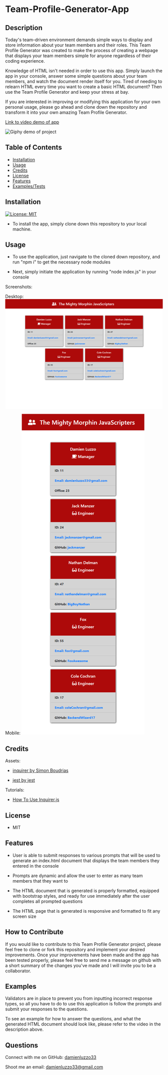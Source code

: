 # Team-Profile-Generator-App

## Description

Today's team-driven environment demands simple ways to display and store information about your team members and their roles. This Team Profile Generator was created to make the process of creating a webpage that displays your team members simple for anyone regardless of their coding experience.

Knowledge of HTML isn't needed in order to use this app. Simply launch the app in your console, answer some simple questions about your team members, and watch the document render itself for you. Tired of needing to relearn HTML every time you want to create a basic HTML document? Then use the Team Profile Generator and keep your stress at bay.

If you are interested in improving or modifying this application for your own personal usage, please go ahead and clone down the repository and transform it into your own amazing Team Profile Generator.

[Link to video demo of app](https://drive.google.com/file/d/1-oqB2uA8UGBhoTxMVBiuzdc-nOAAAjc5/view?usp=sharing)

![Giphy demo of project](https://media.giphy.com/media/lcXFNTzlQKvmoConp6/giphy.gif)

## Table of Contents

- [Installation](#installation)
- [Usage](#usage)
- [Credits](#credits)
- [License](#license)
- [Features](#features)
- [Examples/Tests](#examples)

## Installation

[![License: MIT](https://img.shields.io/badge/License-MIT-yellow.svg)](https://opensource.org/licenses/MIT)

- To install the app, simply clone down this repository to your local machine.

## Usage

- To use the application, just navigate to the cloned down repository, and run "npm i" to get the necessary node modules

- Next, simply initiate the application by running "node index.js" in your console

Screenshots:

Desktop:
![Desktop view of application](assets/images/new_screenshot_dexktop_view.png)

Mobile:
![Mobile view of application](assets/images/new_screenshot_mobile_view.png)

## Credits

Assets:

+ [inquirer by Simon Boudrias](https://github.com/SBoudrias/Inquirer.js)

+ [jest by jest](https://jestjs.io/)

Tutorials:

+ [How To Use Inquirer.js](https://javascript.plainenglish.io/how-to-inquirer-js-c10a4e05ef1f)

## License

+ MIT

## Features

+ User is able to submit responses to various prompts that will be used to generate an index.html document that displays the team members they entered in the console

+ Prompts are dynamic and allow the user to enter as many team members that they want to

+ The HTML document that is generated is properly formatted, equipped with bootstrap styles, and ready for use immediately after the user completes all prompted questions

+ The HTML page that is generated is responsive and formatted to fit any screen size

## How to Contribute

If you would like to contribute to this Team Profile Generator project, please feel free to clone or fork this repository and implement your desired improvements. Once your improvements have been made and the app has been tested properly, please feel free to send me a message on github with a short summary of the changes you've made and I will invite you to be a collaborator.

## Examples

Validators are in place to prevent you from inputting incorrect response types, so all you have to do to use this application is follow the prompts and submit your responses to the questions.

To see an example for how to answer the questions, and what the generated HTML document should look like, please refer to the video in the description above.

## Questions

Connect with me on GitHub: [damienluzzo33](https://www.github.com/damienluzzo33)

Shoot me an email: [damienluzzo33@gmail.com](mailto:damienluzzo33@gmail.com)
